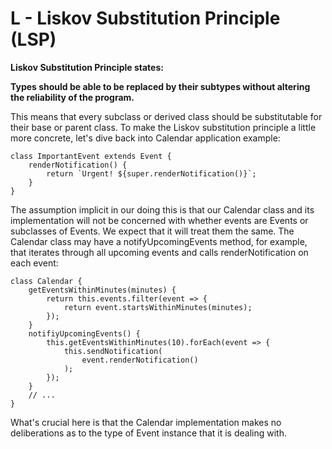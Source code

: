 # L - Liskov Substitution Principle (LSP)

**Liskov Substitution Principle states:**

**Types should be able to be replaced by their subtypes without altering the reliability of the program.**

This means that every subclass or derived class should be substitutable for their base or parent class. To make the Liskov substitution principle a little more concrete, let's dive back into Calendar application example:

```
class ImportantEvent extends Event {
    renderNotification() {
        return `Urgent! ${super.renderNotification()}`;
    }
}
```

The assumption implicit in our doing this is that our Calendar class and its implementation will not be concerned with whether events are Events or subclasses of Events. We expect that it will treat them the same. The Calendar class may have a notifyUpcomingEvents method, for example, that iterates through all upcoming events and calls renderNotification on each event:

```
class Calendar {
    getEventsWithinMinutes(minutes) {
        return this.events.filter(event => {
            return event.startsWithinMinutes(minutes);
        });
    }
    notifiyUpcomingEvents() {
        this.getEventsWithinMinutes(10).forEach(event => {
            this.sendNotification(
                event.renderNotification()
            );
        });
    }
    // ...
}
```

What's crucial here is that the Calendar implementation makes no deliberations as to the type of Event instance that it is dealing with.
